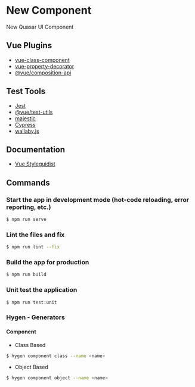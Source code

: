 # New Component

New Quasar UI Component

## Vue Plugins
- [vue-class-component](https://github.com/vuejs/vue-class-component)
- [vue-property-decorator](https://github.com/kaorun343/vue-property-decorator)
- [@vue/composition-api](https://github.com/vuejs/composition-api)

## Test Tools

- [Jest](https://jestjs.io/)
- [@vue/test-utils](https://vue-test-utils.vuejs.org/)
- [majestic](https://github.com/Raathigesh/majestic)
- [Cypress](https://www.cypress.io/)
- [wallaby.js](https://wallabyjs.com/)

## Documentation

- [Vue Styleguidist](https://vue-styleguidist.github.io/)

## Commands

### Start the app in development mode (hot-code reloading, error reporting, etc.)
```bash
$ npm run serve
```

### Lint the files and fix
```bash
$ npm run lint --fix
```

### Build the app for production
```bash
$ npm run build
```

### Unit test the application
```bash
$ npm run test:unit
```

### Hygen - Generators

#### Component
- Class Based
```bash
$ hygen component class --name <name>
```

- Object Based
```bash
$ hygen component object --name <name>
```
